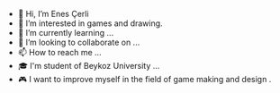 - 👋 Hi, I’m Enes Çerli
- 👀 I’m interested in games and drawing.
- 🌱 I’m currently learning ...
- 💞️ I’m looking to collaborate on ...
- 📫 How to reach me ...
- 🎓 I'm student of Beykoz University ...
- 🎮 I want to improve myself in the field of game making and design .
<!---
enescerli/enescerli is a ✨ special ✨ repository because its `README.md` (this file) appears on your GitHub profile.
You can click the Preview link to take a look at your changes.
--->

